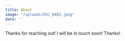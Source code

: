 ```yaml
---
title: About
image: "/uploads/DSC_0483.jpeg"
date: ''
---
```

Thanks for reaching out! I will be in touch soon! Thanks!